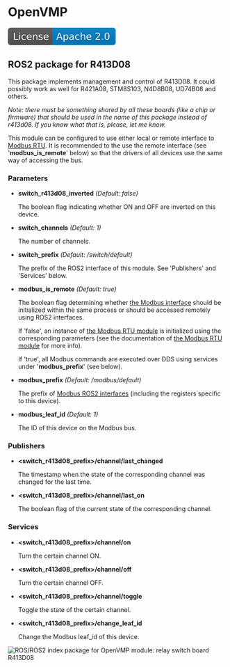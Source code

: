 # OpenVMP

[![License](./license.svg)](./LICENSE.txt)

## ROS2 package for R413D08

This package implements management and control of R413D08. It could possibly work as well for R421A08, STM8S103, N4D8B08, UD74B08 and others.

*Note: there must be something shared by all these boards
(like a chip or firmware) that should be used in the name of this package
instead of r413d08. If you know what that is, please, let me know.*

This module can be configured to use either local or remote interface
to [Modbus RTU](https://github.com/openvmp/modbus_rtu).
It is recommended to the use the remote interface
(see '**modbus_is_remote**' below) so that the drivers of all devices
use the same way of accessing the bus.

### Parameters

- **switch_r413d08_inverted** _(Default: false)_

  The boolean flag indicating whether ON and OFF are inverted on this device.

- **switch_channels** _(Default: 1)_

  The number of channels.

- **switch_prefix** _(Default: /switch/default)_

  The prefix of the ROS2 interface of this module.
  See 'Publishers' and 'Services' below.

- **modbus_is_remote** _(Default: true)_

  The boolean flag determining whether
  [the Modbus interface](https://github.com/openvmp/modbus/) should be
  initialized within the same process or should be accessed remotely using
  ROS2 interfaces.

  If 'false', an instance of
  [the Modbus RTU module](https://github.com/openvmp/modbus_rtu/) is
  initialized using the corresponding parameters (see the documentation of
  [the Modbus RTU module](https://github.com/openvmp/modbus_rtu/) for more info).

  If 'true', all Modbus commands are executed over DDS using services under
  '**modbus_prefix**' (see below).

- **modbus_prefix** _(Default: /modbus/default)_

  The prefix of [Modbus ROS2 interfaces](https://github.com/openvmp/modbus/)
  (including the registers specific to this device).

- **modbus_leaf_id** _(Default: 1)_

  The ID of this device on the Modbus bus.

### Publishers

- **<switch_r413d08_prefix>/channel<N>/last_changed**

  The timestamp when the state of the corresponding channel was changed for
  the last time.

- **<switch_r413d08_prefix>/channel<N>/last_on**

  The boolean flag of the current state of the corresponding channel.

### Services

- **<switch_r413d08_prefix>/channel<N>/on**

  Turn the certain channel ON.

- **<switch_r413d08_prefix>/channel<N>/off**

  Turn the certain channel OFF.

- **<switch_r413d08_prefix>/channel<N>/toggle**

  Toggle the state of the certain channel.

- **<switch_r413d08_prefix>/change_leaf_id**

  Change the Modbus leaf\_id of this device.

![ROS/ROS2 index package for OpenVMP module: relay switch board R413D08](https://www.google-analytics.com/collect?v=1&tid=UA-242596187-2&cid=555&aip=1&t=event&ec=github&ea=md&dp=%2FREADME.md&dt=ROS2%20package%20for%20relay%20switch%20board%20R413D08)
